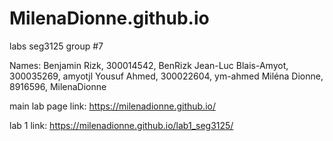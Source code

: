 # MilenaDionne.github.io
labs seg3125
group #7

Names:
Benjamin Rizk, 300014542, BenRizk
Jean-Luc Blais-Amyot, 300035269, amyotjl
Yousuf Ahmed, 300022604, ym-ahmed
Miléna Dionne, 8916596, MilenaDionne

main lab page link: https://milenadionne.github.io/ 

lab 1 link: https://milenadionne.github.io/lab1_seg3125/
